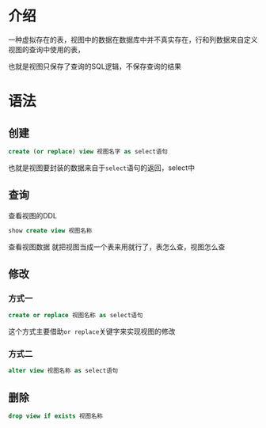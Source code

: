 # 介绍
一种虚拟存在的表，视图中的数据在数据库中并不真实存在，行和列数据来自定义视图的查询中使用的表，

也就是视图只保存了查询的SQL逻辑，不保存查询的结果

# 语法
## 创建
```SQL
create (or replace) view 视图名字 as select语句
```

也就是视图要封装的数据来自于`select`语句的返回，select中

## 查询
查看视图的DDL
```SQL
show create view 视图名称
```

查看视图数据
就把视图当成一个表来用就行了，表怎么查，视图怎么查

## 修改
### 方式一
```SQL
create or replace 视图名称 as select语句
```
这个方式主要借助`or replace`关键字来实现视图的修改

### 方式二
```SQL
alter view 视图名称 as select语句
```

## 删除
```SQL
drop view if exists 视图名称
```
